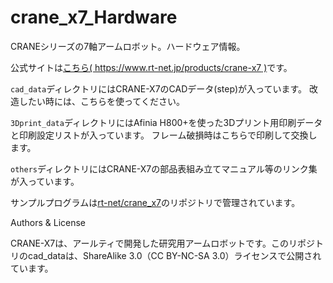 # crane_x7_Hardware
CRANEシリーズの7軸アームロボット。ハードウェア情報。

公式サイトは[こちら( https://www.rt-net.jp/products/crane-x7 )](https://www.rt-net.jp/products/crane-x7)です。


`cad_data`ディレクトリにはCRANE-X7のCADデータ(step)が入っています。
改造したい時には、こちらを使ってください。


`3Dprint_data`ディレクトリにはAfinia H800+を使った3Dプリント用印刷データと印刷設定リストが入っています。
フレーム破損時はこちらで印刷して交換します。


`others`ディレクトリにはCRANE-X7の部品表組み立てマニュアル等のリンク集が入っています。


サンプルプログラムは[rt-net/crane_x7](https://github.com/rt-net/crane_x7)のリポジトリで管理されています。

Authors & License

CRANE-X7は、アールティで開発した研究用アームロボットです。このリポジトリのcad_dataは、ShareAlike 3.0（CC BY-NC-SA 3.0）ライセンスで公開されています。
